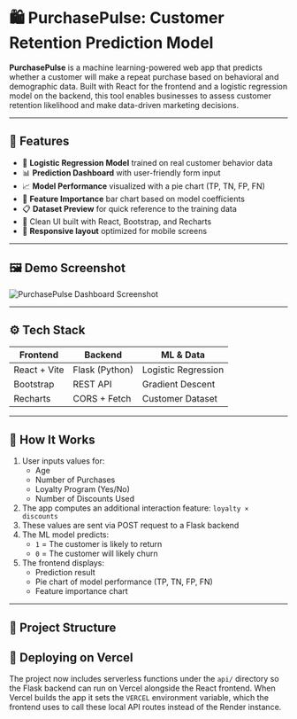 # 🛍️ PurchasePulse: Customer Retention Prediction Model

**PurchasePulse** is a machine learning-powered web app that predicts whether a customer will make a repeat purchase based on behavioral and demographic data. Built with React for the frontend and a logistic regression model on the backend, this tool enables businesses to assess customer retention likelihood and make data-driven marketing decisions.

---

## 🚀 Features

- 🧠 **Logistic Regression Model** trained on real customer behavior data  
- 📊 **Prediction Dashboard** with user-friendly form input  
- 📈 **Model Performance** visualized with a pie chart (TP, TN, FP, FN)  
- 🧮 **Feature Importance** bar chart based on model coefficients  
- 📋 **Dataset Preview** for quick reference to the training data
- 🎨 Clean UI built with React, Bootstrap, and Recharts
- 📱 **Responsive layout** optimized for mobile screens

---

## 🖼️ Demo Screenshot

![PurchasePulse Dashboard Screenshot](https://via.placeholder.com/1000x500?text=Demo+Screenshot)

---

## ⚙️ Tech Stack

| Frontend        | Backend         | ML & Data              |
|-----------------|------------------|------------------------|
| React + Vite    | Flask (Python)   | Logistic Regression    |
| Bootstrap       | REST API         | Gradient Descent       |
| Recharts        | CORS + Fetch     | Customer Dataset       |

---

## 🧪 How It Works

1. User inputs values for:
   - Age
   - Number of Purchases
   - Loyalty Program (Yes/No)
   - Number of Discounts Used  
2. The app computes an additional interaction feature: `loyalty × discounts`  
3. These values are sent via POST request to a Flask backend  
4. The ML model predicts:
   - `1` = The customer is likely to return  
   - `0` = The customer will likely churn  
5. The frontend displays:
   - Prediction result  
   - Pie chart of model performance (TP, TN, FP, FN)  
   - Feature importance chart  

---

## 📂 Project Structure



## 🚀 Deploying on Vercel

The project now includes serverless functions under the `api/` directory so the
Flask backend can run on Vercel alongside the React frontend. When Vercel
builds the app it sets the `VERCEL` environment variable, which the frontend
uses to call these local API routes instead of the Render instance.

